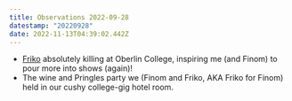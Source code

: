 ```yaml
---
title: Observations 2022-09-28
datestamp: "20220928"
date: 2022-11-13T04:39:02.442Z
---
```

- [Friko](https://www.whoisfriko.com) absolutely killing at Oberlin College, inspiring me (and Finom) to pour more into shows (again)!
- The wine and Pringles party we (Finom and Friko, AKA Friko for Finom) held in our cushy college-gig hotel room.